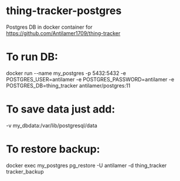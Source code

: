 # thing-tracker-postgres
Postgres DB in docker container for https://github.com/Antilamer1709/thing-tracker


# To run DB:
docker run --name my_postgres -p 5432:5432 -e POSTGRES_USER=antilamer -e POSTGRES_PASSWORD=antilamer -e POSTGRES_DB=thing_tracker antilamer/postgres:11

# To save data just add:
-v my_dbdata:/var/lib/postgresql/data

# To restore backup:
docker exec my_postgres pg_restore -U antilamer -d thing_tracker tracker_backup
